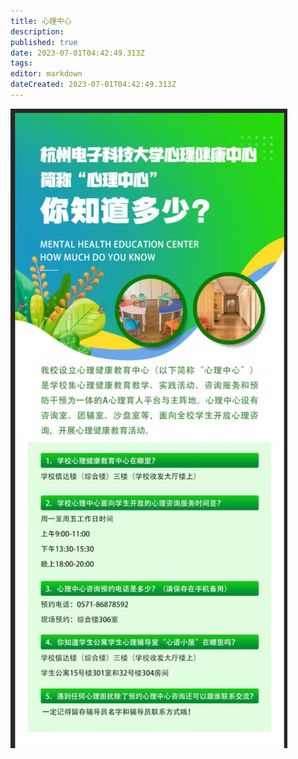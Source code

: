 ```yaml
---
title: 心理中心
description: 
published: true
date: 2023-07-01T04:42:49.313Z
tags: 
editor: markdown
dateCreated: 2023-07-01T04:42:49.313Z
---
```


![](/assets/mental_health_education_center.jpg)